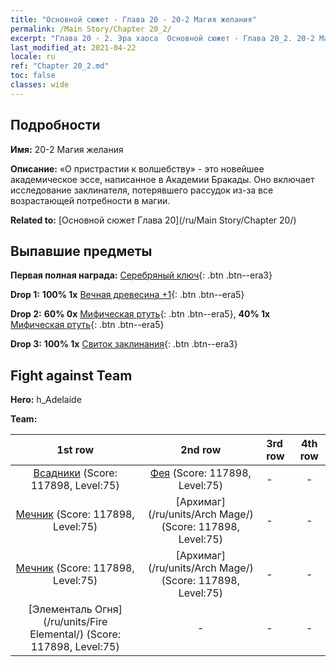 ```yaml
---
title: "Основной сюжет - Глава 20 - 20-2 Магия желания"
permalink: /Main Story/Chapter 20_2/
excerpt: "Глава 20 - 2. Эра хаоса  Основной сюжет - Глава 20_2. 20-2 Магия желания"
last_modified_at: 2021-04-22
locale: ru
ref: "Chapter 20_2.md"
toc: false
classes: wide
---
```


## Подробности

 **Имя:** 20-2 Магия желания

 **Описание:** «О пристрастии к волшебству» - это новейшее академическое эссе, написанное в Академии Бракады. Оно включает исследование заклинателя, потерявшего рассудок из-за все возрастающей потребности в магии.

 **Related to:** [Основной сюжет Глава 20](/ru/Main Story/Chapter 20/)

## Выпавшие предметы

 **Первая полная награда:** [Серебряный ключ](/ItemsRU/con_693/){: .btn .btn--era3}

 **Drop 1:** **100% 1x** [Вечная древесина +1](/ItemsRU/mat_69/){: .btn .btn--era5}

 **Drop 2:** **60% 0x** [Мифическая ртуть](/ItemsRU/mat_63/){: .btn .btn--era5}, **40% 1x** [Мифическая ртуть](/ItemsRU/mat_63/){: .btn .btn--era5}

 **Drop 3:** **100% 1x** [Свиток заклинания](/ItemsRU/con_694/){: .btn .btn--era3}


## Fight against Team
 **Hero:** h_Adelaide

 **Team:**


  | 1st row | 2nd row | 3rd row | 4th row |
  |:----:|:----:|:----|:----:|
  | [Всадники](/ru/units/Cavalier/) (Score: 117898, Level:75)  | [Фея](/ru/units/Sprite/) (Score: 117898, Level:75)  | - | - |
  | [Мечник](/ru/units/Swordsman/) (Score: 117898, Level:75)  | [Архимаг](/ru/units/Arch Mage/) (Score: 117898, Level:75)  | - | - |
  | [Мечник](/ru/units/Swordsman/) (Score: 117898, Level:75)  | [Архимаг](/ru/units/Arch Mage/) (Score: 117898, Level:75)  | - | - |
  | [Элементаль Огня](/ru/units/Fire Elemental/) (Score: 117898, Level:75)  | - | - | - |


